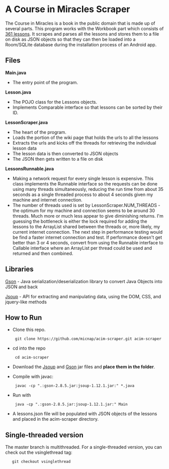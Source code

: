 # A Course in Miracles Scraper
The Course in Miracles is a book in the public domain that is made up of several parts. This program works with the Workbook part which consists of [361 lessons](https://en.wikisource.org/wiki/A_Course_in_Miracles/Workbook_for_Students). It scrapes and parses all the lessons and stores them to a file on disk as JSON objects so that they can then be loaded into a Room/SQLite database during the installation process of an Android app.

## Files
**Main.java**
- The entry point of the program.

**Lesson.java**
- The POJO class for the Lessons objects.
- Implements Comparable interface so that lessons can be sorted by their ID.

**LessonScraper.java**
- The heart of the program.
- Loads the portion of the wiki page that holds the urls to all the lessons
- Extracts the urls and kicks off the threads for retrieving the individual lesson data
- The lesson data is then converted to JSON objects
- The JSON then gets written to a file on disk

**LessonsRunnable.java**
- Making a network request for every single lesson is expensive. This class implements the Runnable interface so the requests can be done using many threads simultaneously, reducing the run time from about 35 seconds as a single threaded process to about 4 seconds given my machine and internet connection.
- The number of threads used is set by LessonScraper.NUM_THREADS - the optimum for my machine and connection seems to be around 30 threads.  Much more or much less appear to give diminishing returns.  I'm guessing the bottleneck is either the lock required for adding the lessons to the ArrayList shared between the threads or, more likely, my current internet connection.  The next step in performance testing would be find a faster internet connection and test.  If performance doesn't get better than 3 or 4 seconds, convert from using the Runnable interface to Callable interface where an ArrayList per thread could be used and returned and then combined.

## Libraries
[Gson](https://github.com/google/gson) - Java serialization/deserialization library to convert Java Objects into JSON and back

[Jsoup](https://jsoup.org/) - API for extracting and manipulating data, using the  DOM, CSS, and jquery-like methods

## How to Run
- Clone this repo.

       git clone https://github.com/micnap/acim-scraper.git acim-scraper
- cd into the repo

       cd acim-scraper
- Download the [Jsoup](https://repo1.maven.org/maven2/org/jsoup/jsoup/1.12.1/jsoup-1.12.1.jar) and [Gson](https://repo1.maven.org/maven2/com/google/code/gson/gson/2.8.5/gson-2.8.5.jar) jar files and **place them in the folder**.


- Compile with javac:

       javac -cp ".:gson-2.8.5.jar:jsoup-1.12.1.jar:" *.java
- Run with

       java -cp ".:gson-2.8.5.jar:jsoup-1.12.1.jar:" Main
       
- A lessons.json file will be populated with JSON objects of the lessons and placed in the acim-scraper directory.


## Single-threaded version
The master branch is multithreaded.  For a single-threaded version, you can check out the vsinglethread tag:

       git checkout vsinglethread
